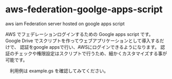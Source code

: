 aws-federation-goolge-apps-script
=================================

 aws iam Federation server hosted on google apps script

 AWS でフェデレーションログインするための Google apps script です。
 Google Drive でスクリプトを作ってウェブアプリケーションとして導入するだけで、
 認証をgoogle appsで行い、AWSにログインできるようになります。
 認証のチェックや権限設定はスクリプトで行うため、細かくカスタマイズする事が可能です。

　利用例は example.gs を確認してみてください。
